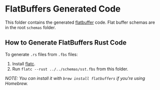# FlatBuffers Generated Code

This folder contains the generated [flatbuffer](https://flatbuffers.dev/) code. Flat buffer schemas are in the root `schemas` folder.

## How to Generate FlatBuffers Rust Code

To generate `.rs` files from `.fbs` files:

1. Install [flatc](https://github.com/google/flatbuffers).
2. Run `flatc --rust ../../schemas/sst.fbs` from this folder.

_NOTE: You can install it with `brew install flatbuffers` if you're using Homebrew._